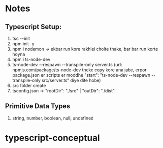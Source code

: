 # Notes

## Typescript Setup:
1. tsc --init
2. npm init -y
3. npm i nodemon -> ekbar run kore rakhlei cholte thake, bar bar run korte hoyna
4. npm i ts-node-dev
5. ts-node-dev --respawn --transpile-only server.ts (url: npmjs.com/package/ts-node-dev theke copy kore ana jabe, erpor package.json er scripts er moddhe "start": "ts-node-dev --respawn --transpile-only src/server.ts" diye dite hobe)
6. src folder create
7. tsconfig.json -> "rootDir": "./src" | "outDir": "./dist".

## Primitive Data Types
1. string, number, boolean, null, undefined


# typescript-conceptual
